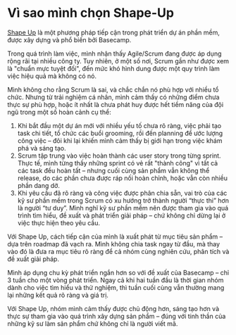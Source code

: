 # Vì sao mình chọn Shape-Up

[Shape Up](https://basecamp.com/shapeup) là một phương pháp tiếp cận trong phát triển dự án phần mềm, được xây dựng và phổ biến bởi Basecamp.

Trong quá trình làm việc, mình nhận thấy Agile/Scrum đang được áp dụng rộng rãi tại nhiều công ty. Tuy nhiên, ở một số nơi, Scrum gần như được xem là "chuẩn mực tuyệt đối", đến mức khó hình dung được một quy trình làm việc hiệu quả mà không có nó.

Mình không cho rằng Scrum là sai, và chắc chắn nó phù hợp với nhiều tổ chức. Nhưng từ trải nghiệm cá nhân, mình cảm thấy có những điểm chưa thực sự phù hợp, hoặc ít nhất là chưa phát huy được hết tiềm năng của đội ngũ trong một số hoàn cảnh cụ thể:

1. Khi bắt đầu một dự án mới với nhiều yếu tố chưa rõ ràng, việc phải tạo task chi tiết, tổ chức các buổi grooming, rồi đến planning để ước lượng công việc – đôi khi lại khiến mình cảm thấy bị giới hạn trong việc khám phá và sáng tạo.
2. Scrum tập trung vào việc hoàn thành các user story trong từng sprint. Thực tế, mình từng thấy những sprint có vẻ rất "thành công" vì tất cả các task đều hoàn tất – nhưng cuối cùng sản phẩm vẫn không thể release, do các phần chưa được ráp nối hoàn chỉnh, hoặc vẫn còn nhiều phần dang dở.
3. Khi yêu cầu đã rõ ràng và công việc được phân chia sẵn, vai trò của các kỹ sư phần mềm trong Scrum có xu hướng trở thành người “thực thi” hơn là người “tư duy”. Mình nghĩ kỹ sư phần mềm nên được tham gia vào quá trình tìm hiểu, đề xuất và phát triển giải pháp – chứ không chỉ dừng lại ở việc thực hiện theo yêu cầu.

Với Shape Up, cách tiếp cận của mình là xuất phát từ mục tiêu sản phẩm – dựa trên roadmap đã vạch ra. Mình không chia task ngay từ đầu, mà thay vào đó là đưa ra mục tiêu rõ ràng để cả nhóm cùng nghiên cứu, phân tích và đề xuất giải pháp.

Mình áp dụng chu kỳ phát triển ngắn hơn so với đề xuất của Basecamp – chỉ 3 tuần cho một vòng phát triển. Ngay cả khi hai tuần đầu là thời gian nhóm dành cho việc tìm hiểu và thử nghiệm, thì tuần cuối cùng vẫn thường mang lại những kết quả rõ ràng và giá trị.

Với Shape Up, nhóm mình cảm thấy được chủ động hơn, sáng tạo hơn và thực sự tham gia vào quá trình xây dựng sản phẩm – đúng với tinh thần của những kỹ sư làm sản phẩm chứ không chỉ là người viết mã.
